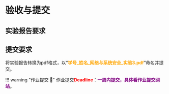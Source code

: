 # 验收与提交

## 实验报告要求




## 提交要求

将实验报告转换为pdf格式，以“<font color=orange>**学号_姓名_网络与系统安全_实验3.pdf**</font>”命名并提交。


!!! warning "作业提交 :calendar:"
    作业提交<font color = red>**Deadline**</font>：<font color = purple>**一周内提交，具体看作业提交网站**</font>。


